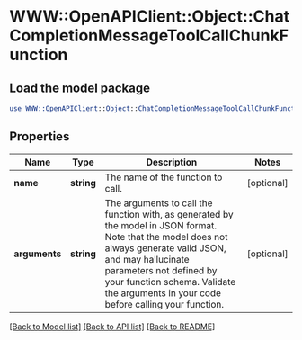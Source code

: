 # WWW::OpenAPIClient::Object::ChatCompletionMessageToolCallChunkFunction

## Load the model package
```perl
use WWW::OpenAPIClient::Object::ChatCompletionMessageToolCallChunkFunction;
```

## Properties
Name | Type | Description | Notes
------------ | ------------- | ------------- | -------------
**name** | **string** | The name of the function to call. | [optional] 
**arguments** | **string** | The arguments to call the function with, as generated by the model in JSON format. Note that the model does not always generate valid JSON, and may hallucinate parameters not defined by your function schema. Validate the arguments in your code before calling your function. | [optional] 

[[Back to Model list]](../README.md#documentation-for-models) [[Back to API list]](../README.md#documentation-for-api-endpoints) [[Back to README]](../README.md)


